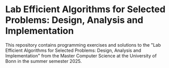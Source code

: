 # Lab Efficient Algorithms for Selected Problems: Design, Analysis and Implementation
This repository contains programming exercises and solutions to the "Lab Efficient Algorithms for Selected Problems: Design, Analysis and Implementation" from the Master Computer Science at the University of Bonn in the summer semester 2025.
